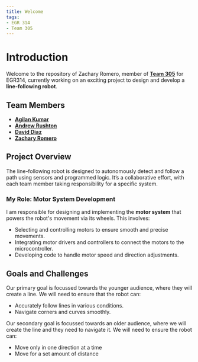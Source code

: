 ```yaml
---
title: Welcome
tags:
- EGR 314
- Team 305
---
```


# Introduction

Welcome to the repository of Zachary Romero, member of [**Team 305**](https://asu-egr314-2025-s-305.github.io/) for EGR314, currently working on an exciting project to design and develop a **line-following robot**.

## Team Members
- [**Agilan Kumar**](https://agilank24.github.io/)
- [**Andrew Rushton**](https://arushton96.github.io/)
- [**David Diaz**](https://daviddiaz01.github.io/)
- [**Zachary Romero**](https://zrromero.github.io/)

## Project Overview

The line-following robot is designed to autonomously detect and follow a path using sensors and programmed logic. It’s a collaborative effort, with each team member taking responsibility for a specific system.

### My Role: Motor System Development

I am responsible for designing and implementing the **motor system** that powers the robot's movement via its wheels. This involves:
- Selecting and controlling motors to ensure smooth and precise movements.
- Integrating motor drivers and controllers to connect the motors to the microcontroller.
- Developing code to handle motor speed and direction adjustments.

## Goals and Challenges

Our primary goal is focussed towards the younger audience, where they will create a line. We will need to ensure that the robot can:
- Accurately follow lines in various conditions.
- Navigate corners and curves smoothly.

Our secondary goal is focussed towards an older audience, where we will create the line and they need to navigate it. We will need to ensure the robot can:
- Move only in one direction at a time
- Move for a set amount of distance

